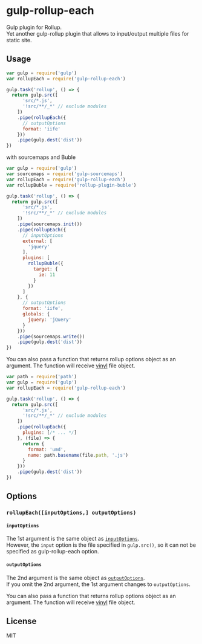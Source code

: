 # gulp-rollup-each

Gulp plugin for Rollup.  
Yet another gulp-rollup plugin that allows to input/output multiple files for static site.

## Usage

```js
var gulp = require('gulp')
var rollupEach = require('gulp-rollup-each')

gulp.task('rollup', () => {
  return gulp.src([
      'src/*.js',
      '!src/**/_*' // exclude modules
    ])
    .pipe(rollupEach({
      // outputOptions
      format: 'iife'
    }))
    .pipe(gulp.dest('dist'))
})
```

with sourcemaps and Buble

```js
var gulp = require('gulp')
var sourcemaps = require('gulp-sourcemaps')
var rollupEach = require('gulp-rollup-each')
var rollupBuble = require('rollup-plugin-buble')

gulp.task('rollup', () => {
  return gulp.src([
      'src/*.js',
      '!src/**/_*' // exclude modules
    ])
    .pipe(sourcemaps.init())
    .pipe(rollupEach({
      // inputOptions
      external: [
        'jquery'
      ],
      plugins: [
        rollupBuble({
          target: {
            ie: 11
          }
        })
      ]
    }, {
      // outputOptions
      format: 'iife',
      globals: {
        jquery: 'jQuery'
      }
    }))
    .pipe(sourcemaps.write())
    .pipe(gulp.dest('dist'))
})
```

You can also pass a function that returns rollup options object as an argument. The function will receive [vinyl](https://github.com/gulpjs/vinyl) file object.

```js
var path = require('path')
var gulp = require('gulp')
var rollupEach = require('gulp-rollup-each')

gulp.task('rollup', () => {
  return gulp.src([
      'src/*.js',
      '!src/**/_*' // exclude modules
    ])
    .pipe(rollupEach({
      plugins: [/* ... */]
    }, (file) => {
      return {
        format: 'umd',
        name: path.basename(file.path, '.js')
      }
    }))
    .pipe(gulp.dest('dist'))
})
```

## Options

### `rollupEach([inputOptions,] outputOptions)`

#### `inputOptions`

The 1st argument is the same object as [`inputOptions`](https://rollupjs.org/#inputoptions).  
However, the `input` option is the file specified in `gulp.src()`, so it can not be specified as gulp-rollup-each option.

#### `outputOptions`

The 2nd argument is the same object as [`outputOptions`](https://rollupjs.org/#outputoptions).  
If you omit the 2nd argument, the 1st argument changes to `outputOptions`.

You can also pass a function that returns rollup options object as an argument. The function will receive [vinyl](https://github.com/gulpjs/vinyl) file object.

## License

MIT

